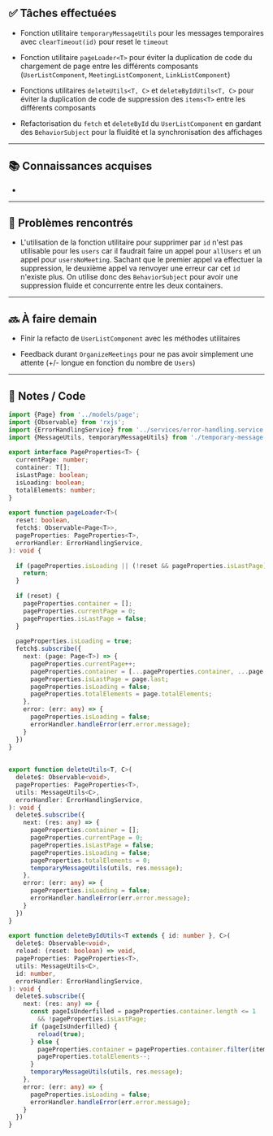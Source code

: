 ## ✅ Tâches effectuées

- Fonction utilitaire `temporaryMessageUtils` pour les messages temporaires avec `clearTimeout(id)` pour reset le `timeout`
	
- Fonction utilitaire `pageLoader<T>` pour éviter la duplication de code du chargement de page entre les différents composants (`UserListComponent`, `MeetingListComponent`, `LinkListComponent`)
	
- Fonctions utilitaires `deleteUtils<T, C>` et `deleteByIdUtils<T, C>` pour éviter la duplication de code de suppression des `items<T>` entre les différents composants
	
- Refactorisation du `fetch` et `deleteById` du `UserListComponent` en gardant des `BehaviorSubject` pour la fluidité et la synchronisation des affichages
	

---

## 📚 Connaissances acquises

- 
	

---

## 🐞 Problèmes rencontrés

- L'utilisation de la fonction utilitaire pour supprimer par `id` n'est pas utilisable pour les `users` car il faudrait faire un appel pour `allUsers` et un appel pour `usersNoMeeting`. Sachant que le premier appel va effectuer la suppression, le deuxième appel va renvoyer une erreur car cet `id` n'existe plus. On utilise donc des `BehaviorSubject` pour avoir une suppression fluide et concurrente entre les deux containers.
	

---

## 🔜 À faire demain

- Finir la refacto de `UserListComponent` avec les méthodes utilitaires
	
- Feedback durant `OrganizeMeetings` pour ne pas avoir simplement une attente (+/- longue en fonction du nombre de `Users`)
	

---

## 🧩 Notes / Code

```ts
import {Page} from '../models/page';  
import {Observable} from 'rxjs';  
import {ErrorHandlingService} from '../services/error-handling.service';  
import {MessageUtils, temporaryMessageUtils} from './temporary-message.utils';  
  
export interface PageProperties<T> {  
  currentPage: number;  
  container: T[];  
  isLastPage: boolean;  
  isLoading: boolean;  
  totalElements: number;  
}  
  
export function pageLoader<T>(  
  reset: boolean,  
  fetch$: Observable<Page<T>>,  
  pageProperties: PageProperties<T>,  
  errorHandler: ErrorHandlingService,  
): void {  
  
  if (pageProperties.isLoading || (!reset && pageProperties.isLastPage)) {  
    return;  
  }  
  
  if (reset) {  
    pageProperties.container = [];  
    pageProperties.currentPage = 0;  
    pageProperties.isLastPage = false;  
  }  
  
  pageProperties.isLoading = true;  
  fetch$.subscribe({  
    next: (page: Page<T>) => {  
      pageProperties.currentPage++;  
      pageProperties.container = [...pageProperties.container, ...page.content];  
      pageProperties.isLastPage = page.last;  
      pageProperties.isLoading = false;  
      pageProperties.totalElements = page.totalElements;  
    },  
    error: (err: any) => {  
      pageProperties.isLoading = false;  
      errorHandler.handleError(err.error.message);  
    }  
  })  
}  
  
  
export function deleteUtils<T, C>(  
  delete$: Observable<void>,  
  pageProperties: PageProperties<T>,  
  utils: MessageUtils<C>,  
  errorHandler: ErrorHandlingService,  
): void {  
  delete$.subscribe({  
    next: (res: any) => {  
      pageProperties.container = [];  
      pageProperties.currentPage = 0;  
      pageProperties.isLastPage = false;  
      pageProperties.isLoading = false;  
      pageProperties.totalElements = 0;  
      temporaryMessageUtils(utils, res.message);  
    },  
    error: (err: any) => {  
      pageProperties.isLoading = false;  
      errorHandler.handleError(err.error.message);  
    }  
  })  
}  
  
export function deleteByIdUtils<T extends { id: number }, C>(  
  delete$: Observable<void>,  
  reload: (reset: boolean) => void,  
  pageProperties: PageProperties<T>,  
  utils: MessageUtils<C>,  
  id: number,  
  errorHandler: ErrorHandlingService,  
): void {  
  delete$.subscribe({  
    next: (res: any) => {  
      const pageIsUnderfilled = pageProperties.container.length <= 1  
        && !pageProperties.isLastPage;  
      if (pageIsUnderfilled) {  
        reload(true);  
      } else {  
        pageProperties.container = pageProperties.container.filter(item => item.id !== id);  
        pageProperties.totalElements--;  
      }  
      temporaryMessageUtils(utils, res.message);  
    },  
    error: (err: any) => {  
      pageProperties.isLoading = false;  
      errorHandler.handleError(err.error.message);  
    }  
  })  
}
```
